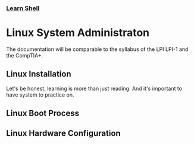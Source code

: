### [Learn Shell](https://www.learnshell.org/)

# Linux System Administraton
The documentation will be comparable to the syllabus of the LPI LPI-1 and the CompTIA+.



## Linux Installation
Let's be honest, learning is more than just reading.  And it's important to have system to practice on. 


## Linux Boot Process



## Linux Hardware Configuration




